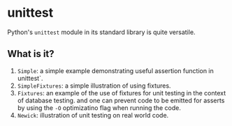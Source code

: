 # unittest

 Python's `unittest` module in its standard library is quite
versatile.

## What is it?

1. `Simple`: a simple example demonstrating useful assertion function in
    unittest`.
1. `SimpleFixtures`: a simple illustration of using fixtures.
1. `Fixtures`: an example of the use of fixtures for unit testing in the
    context of database testing.
    and one can prevent code to be emitted for asserts by using the
    `-O` optimizatino flag when running the code.
1. `Newick`: illustration of unit testing on real world code.

